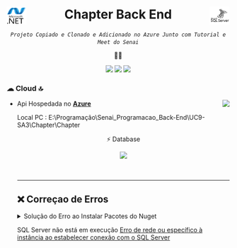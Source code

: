 

<h1 align="center"><img align="left" src="https://github.com/devicons/devicon/blob/master/icons/dot-net/dot-net-original-wordmark.svg" height="40" width="45" >Chapter Back End<img align="right" height="40" width="45" src="https://github.com/devicons/devicon/blob/master/icons/microsoftsqlserver/microsoftsqlserver-plain-wordmark.svg">
</h1>
 <div align="center">

   <cite align="center">`Projeto Copiado e Clonado e Adicionado no Azure Junto com Tutorial e Meet do Senai`</cite>
  

</div>
   <p align="center">
👨‍💻 
</p>
<p align="center">
  
   <img src="https://img.shields.io/badge/GIT-E44C30?style=for-the-badge&logo=git&logoColor=white"/>

 <img src="https://img.shields.io/badge/Visual_Studio-5C2D91?style=for-the-badge&logo=visual%20studio&logoColor=white"/>

 <img src="https://img.shields.io/badge/C%23-239120?style=for-the-badge&logo=c-sharp&logoColor=white"/>

  
 
</p>



### ☁ Cloud 🔝  
<ul>
<li><p align="left">Api Hospedada no <a href="https://chaptergabriel-martins.azurewebsites.net/"><strong>Azure</strong></a>  <img align="right" src="https://img.shields.io/badge/microsoft%20azure-0089D6?style=for-the-badge&logo=microsoft-azure&logoColor=whitee"/>
</p> </li>



Local PC : E:\Programação\Senai_Programacao_Back-End\UC9-SA3\Chapter\Chapter



<div align="center">

  
<p align="center">
  <p align="center">⚡ Database</p>

  <img src="https://img.shields.io/badge/Microsoft%20SQL%20Server-CC2927?style=for-the-badge&logo=microsoft%20sql%20server&logoColor=white"/>

</p> 
<br/>

</div>
<hr>

## ❌ Correçao de Erros
 <details>
  <summary>Solução do Erro ao Instalar Pacotes do Nuget</summary>
  
 <br>

<ul style="list-style-type: square;">
			<li>Ir no Explorador de Arquivos do VS</li>
			<li>Abrir na pasta dependencias</li>
			<li>Clickar com o botao direito em pacotes</li>
 		<li>Ir em gerenciar pacotes do Nuget</li>
			<li>Na aba aberta Clickar na engrenagem(Configurações)</li>
			<li>Ir no icone "+"</li>
			<li>Adicionar em nome : Nuget.org</li>
			<li>Adicionar em Origem : https://api.nuget.org/v3/index.json</li>
			<li>Abrir na pasta dependencias</li>
			<li>Clickar em Ok</li>

</ul>

  
</details>

SQL Server não está em execução [Erro de rede ou específico à instância ao estabelecer conexão com o SQL Server](https://cursos.alura.com.br/forum/topico-erro-de-rede-ou-especifico-a-instancia-ao-estabelecer-conexao-com-o-sql-server-89976)


